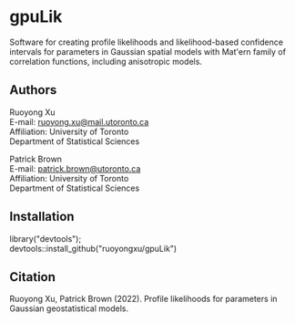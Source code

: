 # gpuLik

Software for creating profile likelihoods and likelihood-based confidence intervals for parameters in Gaussian spatial models with Mat\'ern family of correlation functions, including anisotropic models.


## Authors
Ruoyong Xu                                      
E-mail: ruoyong.xu@mail.utoronto.ca                                   
Affiliation: University of Toronto                                  
Department of Statistical Sciences                                          

                                                                      
Patrick Brown                                                
E-mail: patrick.brown@utoronto.ca                                      
Affiliation: University of Toronto                                      
Department of Statistical Sciences 


## Installation
library("devtools");\
devtools::install_github("ruoyongxu/gpuLik")


## Citation
Ruoyong Xu, Patrick Brown (2022). Profile likelihoods for parameters in Gaussian geostatistical models.

